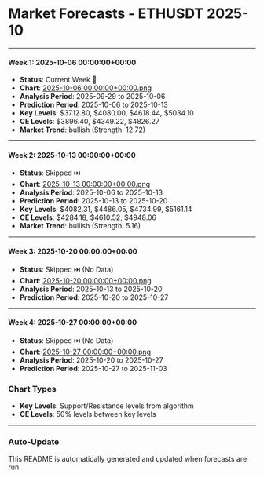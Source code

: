 # Market Forecasts - ETHUSDT 2025-10

---

#### Week 1: 2025-10-06 00:00:00+00:00
- **Status**: Current Week 🔄
- **Chart**: <a href="./2025-10-06 00:00:00+00:00.png">2025-10-06 00:00:00+00:00.png</a>
- **Analysis Period**: 2025-09-29 to 2025-10-06
- **Prediction Period**: 2025-10-06 to 2025-10-13
- **Key Levels**: $3712.80, $4080.00, $4618.44, $5034.10
- **CE Levels**: $3896.40, $4349.22, $4826.27
- **Market Trend**: bullish (Strength: 12.72)

---

#### Week 2: 2025-10-13 00:00:00+00:00
- **Status**: Skipped ⏭️
- **Chart**: <a href="./2025-10-13 00:00:00+00:00.png">2025-10-13 00:00:00+00:00.png</a>
- **Analysis Period**: 2025-10-06 to 2025-10-13
- **Prediction Period**: 2025-10-13 to 2025-10-20
- **Key Levels**: $4082.31, $4486.05, $4734.99, $5161.14
- **CE Levels**: $4284.18, $4610.52, $4948.06
- **Market Trend**: bullish (Strength: 5.16)

---

#### Week 3: 2025-10-20 00:00:00+00:00
- **Status**: Skipped ⏭️ (No Data)
- **Chart**: <a href="./2025-10-20 00:00:00+00:00.png">2025-10-20 00:00:00+00:00.png</a>
- **Analysis Period**: 2025-10-13 to 2025-10-20
- **Prediction Period**: 2025-10-20 to 2025-10-27

---

#### Week 4: 2025-10-27 00:00:00+00:00
- **Status**: Skipped ⏭️ (No Data)
- **Chart**: <a href="./2025-10-27 00:00:00+00:00.png">2025-10-27 00:00:00+00:00.png</a>
- **Analysis Period**: 2025-10-20 to 2025-10-27
- **Prediction Period**: 2025-10-27 to 2025-11-03

### Chart Types

- **Key Levels**: Support/Resistance levels from algorithm
- **CE Levels**: 50% levels between key levels

---

### Auto-Update

This README is automatically generated and updated when forecasts are run.
